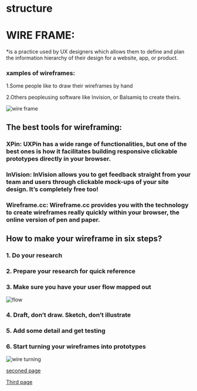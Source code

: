 # structure

# WIRE FRAME:
*is a practice used by UX designers which allows them to define and plan the information hierarchy of their design for a website, app, or product.

### xamples of wireframes:
1.Some people like to draw their wireframes by hand

2.Others peopleusing software like Invision, or Balsamiq to create theirs. 

![wire frame](https://d33wubrfki0l68.cloudfront.net/dbb80f2f6a5dafa25f702ad00bc429057fb59cec/52716/en/blog/uploads/versions/samuel-student-wireframe---x----972-715x---.png)

## The best tools for wireframing:

### XPin: UXPin has a wide range of functionalities, but one of the best ones is how it facilitates building responsive clickable prototypes directly in your browser.

### InVision: InVision allows you to get feedback straight from your team and users through clickable mock-ups of your site design. It’s completely free too!

### Wireframe.cc: Wireframe.cc provides you with the technology to create wireframes really quickly within your browser, the online version of pen and paper.

## How to make your wireframe in six steps?

### 1. Do your research

### 2. Prepare your research for quick reference

### 3. Make sure you have your user flow mapped out

![flow](https://d33wubrfki0l68.cloudfront.net/d05f41832b3fcbf49c8c0efc39552b1531c13bcd/ca978/en/blog/uploads/mapping-out-a-user-flow-by-hand.jpg)


### 4. Draft, don’t draw. Sketch, don’t illustrate

### 5. Add some detail and get testing


### 6. Start turning your wireframes into prototypes

![wire turning](https://d33wubrfki0l68.cloudfront.net/5513d625ddd0c1e3cf21ab58bcedf82e73812c23/74794/en/blog/uploads/working-with-a-fellow-designer-wireframing.jpg)

[seconed page](https://github.com/walaa124/structure/blob/main/HTML.md#seconed-page)


[Third page](https://github.com/walaa124/structure/blob/main/semantics.md#Third-page)







